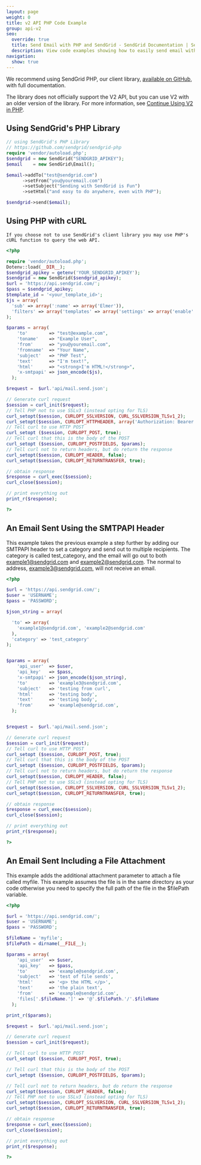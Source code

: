 ```yaml
---
layout: page
weight: 0
title: v2 API PHP Code Example
group: api-v2
seo:
  override: true
  title: Send Email with PHP and SendGrid - SendGrid Documentation | SendGrid
  description: View code examples showing how to easily send email with PHP using cURL and SendGrid. Further explore SendGrid's email sending PHP library.
navigation:
  show: true
---
```


<call-out>

 We recommend using SendGrid PHP, our client library, [available on GitHub](https://github.com/sendgrid/sendgrid-php), with full documentation.

 </call-out>

<call-out>

The library does not officially support the V2 API, but you can use V2 with an older version of the library. For more information, see [Continue Using V2 in PHP](https://github.com/sendgrid/sendgrid-php/blob/master/TROUBLESHOOTING.md#v2).

</call-out>

## Using SendGrid's PHP Library
```php
// using SendGrid's PHP Library
// https://github.com/sendgrid/sendgrid-php
require 'vendor/autoload.php';
$sendgrid = new SendGrid("SENDGRID_APIKEY");
$email    = new SendGrid\Email();

$email->addTo("test@sendgrid.com")
      ->setFrom("you@youremail.com")
      ->setSubject("Sending with SendGrid is Fun")
      ->setHtml("and easy to do anywhere, even with PHP");

$sendgrid->send($email);
```

## 	Using PHP with cURL
 	If you choose not to use SendGrid's client library you may use PHP's cURL function to query the web API.

```php
<?php

require 'vendor/autoload.php';
Dotenv::load(__DIR__);
$sendgrid_apikey = getenv('YOUR_SENDGRID_APIKEY');
$sendgrid = new SendGrid($sendgrid_apikey);
$url = 'https://api.sendgrid.com/';
$pass = $sendgrid_apikey;
$template_id = '<your_template_id>';
$js = array(
  'sub' => array(':name' => array('Elmer')),
  'filters' => array('templates' => array('settings' => array('enable' => 1, 'template_id' => $template_id)))
);

$params = array(
    'to'        => "test@example.com",
    'toname'    => "Example User",
    'from'      => "you@youremail.com",
    'fromname'  => "Your Name",
    'subject'   => "PHP Test",
    'text'      => "I'm text!",
    'html'      => "<strong>I'm HTML!</strong>",
    'x-smtpapi' => json_encode($js),
  );

$request =  $url.'api/mail.send.json';

// Generate curl request
$session = curl_init($request);
// Tell PHP not to use SSLv3 (instead opting for TLS)
curl_setopt($session, CURLOPT_SSLVERSION, CURL_SSLVERSION_TLSv1_2);
curl_setopt($session, CURLOPT_HTTPHEADER, array('Authorization: Bearer ' . $sendgrid_apikey));
// Tell curl to use HTTP POST
curl_setopt ($session, CURLOPT_POST, true);
// Tell curl that this is the body of the POST
curl_setopt ($session, CURLOPT_POSTFIELDS, $params);
// Tell curl not to return headers, but do return the response
curl_setopt($session, CURLOPT_HEADER, false);
curl_setopt($session, CURLOPT_RETURNTRANSFER, true);

// obtain response
$response = curl_exec($session);
curl_close($session);

// print everything out
print_r($response);

?>
```

## An Email Sent Using the SMTPAPI Header

This example takes the previous example a step further by adding our SMTPAPI header to set a category and send out to multiple recipients. The category is called test_category, and the email will go out to both example1@sendgrid.com and example2@sendgrid.com. The normal to address, example3@sendgrid.com, will not receive an email.

```php
<?php

$url = 'https://api.sendgrid.com/';
$user = 'USERNAME';
$pass = 'PASSWORD';

$json_string = array(

  'to' => array(
    'example1@sendgrid.com', 'example2@sendgrid.com'
  ),
  'category' => 'test_category'
);


$params = array(
    'api_user'  => $user,
    'api_key'   => $pass,
    'x-smtpapi' => json_encode($json_string),
    'to'        => 'example3@sendgrid.com',
    'subject'   => 'testing from curl',
    'html'      => 'testing body',
    'text'      => 'testing body',
    'from'      => 'example@sendgrid.com',
  );


$request =  $url.'api/mail.send.json';

// Generate curl request
$session = curl_init($request);
// Tell curl to use HTTP POST
curl_setopt ($session, CURLOPT_POST, true);
// Tell curl that this is the body of the POST
curl_setopt ($session, CURLOPT_POSTFIELDS, $params);
// Tell curl not to return headers, but do return the response
curl_setopt($session, CURLOPT_HEADER, false);
// Tell PHP not to use SSLv3 (instead opting for TLS)
curl_setopt($session, CURLOPT_SSLVERSION, CURL_SSLVERSION_TLSv1_2);
curl_setopt($session, CURLOPT_RETURNTRANSFER, true);

// obtain response
$response = curl_exec($session);
curl_close($session);

// print everything out
print_r($response);

?>
```

## An Email Sent Including a File Attachment

This example adds the additional attachment parameter to attach a file called myfile. This example assumes the file is in the same directory as your code otherwise you need to specify the full path of the file in the \$filePath variable.

```php
<?php

$url = 'https://api.sendgrid.com/';
$user = 'USERNAME';
$pass = 'PASSWORD';

$fileName = 'myfile';
$filePath = dirname(__FILE__);

$params = array(
    'api_user'  => $user,
    'api_key'   => $pass,
    'to'        => 'example@sendgrid.com',
    'subject'   => 'test of file sends',
    'html'      => '<p> the HTML </p>',
    'text'      => 'the plain text',
    'from'      => 'example@sendgrid.com',
    'files['.$fileName.']' => '@'.$filePath.'/'.$fileName
  );

print_r($params);

$request =  $url.'api/mail.send.json';

// Generate curl request
$session = curl_init($request);

// Tell curl to use HTTP POST
curl_setopt ($session, CURLOPT_POST, true);

// Tell curl that this is the body of the POST
curl_setopt ($session, CURLOPT_POSTFIELDS, $params);

// Tell curl not to return headers, but do return the response
curl_setopt($session, CURLOPT_HEADER, false);
// Tell PHP not to use SSLv3 (instead opting for TLS)
curl_setopt($session, CURLOPT_SSLVERSION, CURL_SSLVERSION_TLSv1_2);
curl_setopt($session, CURLOPT_RETURNTRANSFER, true);

// obtain response
$response = curl_exec($session);
curl_close($session);

// print everything out
print_r($response);

?>
```
